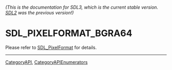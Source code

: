 ###### (This is the documentation for SDL3, which is the current stable version. [SDL2](https://wiki.libsdl.org/SDL2/) was the previous version!)
# SDL_PIXELFORMAT_BGRA64

Please refer to [SDL_PixelFormat](SDL_PixelFormat) for details.

----
[CategoryAPI](CategoryAPI), [CategoryAPIEnumerators](CategoryAPIEnumerators)


